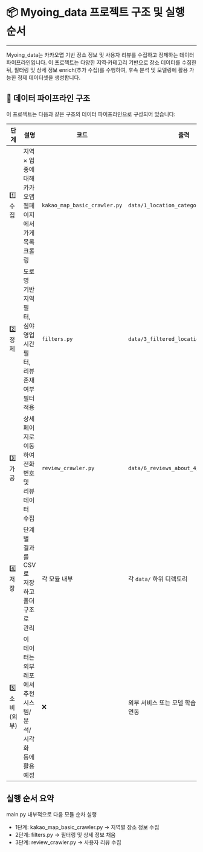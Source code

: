 # 📦 Myoing_data 프로젝트 구조 및 실행 순서

---

Myoing_data는 카카오맵 기반 장소 정보 및 사용자 리뷰를 수집하고 정제하는 데이터 파이프라인입니다.
이 프로젝트는 다양한 지역·카테고리 기반으로 장소 데이터를 수집한 뒤, 필터링 및 상세 정보 enrich(추가 수집)를 수행하여, 후속 분석 및 모델링에 활용 가능한 정제 데이터셋을 생성합니다.

## 🔄 데이터 파이프라인 구조

이 프로젝트는 다음과 같은 구조의 데이터 파이프라인으로 구성되어 있습니다:

| 단계 | 설명 | 코드 | 출력 |
| --- | --- | --- | --- |
| 1️⃣ 수집 | 지역 × 업종에 대해 카카오맵 웹페이지에서 가게 목록 크롤링 | `kakao_map_basic_crawler.py` | `data/1_location_categories/` |
| 2️⃣ 정제 | 도로명 기반 지역 필터, 심야 영업시간 필터, 리뷰 존재 여부 필터 적용 | `filters.py` | `data/3_filtered_location_categories/` |
| 3️⃣ 가공 | 상세 페이지로 이동하여 전화번호 및 리뷰 데이터 수집 | `review_crawler.py` | `data/6_reviews_about_4/` |
| 4️⃣ 저장 | 단계별 결과를 CSV로 저장하고 폴더 구조로 관리 | 각 모듈 내부 | 각 `data/` 하위 디렉토리 |
| 5️⃣ 소비(외부) | 이 데이터는 외부 레포에서 추천 시스템/분석/시각화 등에 활용 예정 | ❌ | 외부 서비스 또는 모델 학습 파이프라인으로 연동 |

## 실행 순서 요약

main.py 내부적으로 다음 모듈 순차 실행

- 1단계: kakao_map_basic_crawler.py → 지역별 장소 정보 수집
- 2단계: filters.py → 필터링 및 상세 정보 채움
- 3단계: review_crawler.py → 사용자 리뷰 수집